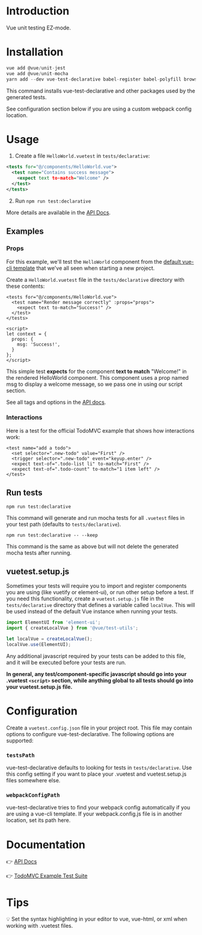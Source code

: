 # Introduction

Vue unit testing EZ-mode.

# Installation

```js
vue add @vue/unit-jest
vue add @vue/unit-mocha
yarn add --dev vue-test-declarative babel-register babel-polyfill browser-env
```

This command installs vue-test-declarative and other packages used by the generated tests.

See configuration section below if you are using a custom webpack config location.

# Usage

1) Create a file `HelloWorld.vuetest` in `tests/declarative`:
```xml
<tests for="@/components/HelloWorld.vue">
  <test name="Contains success message">
    <expect text to-match="Welcome" />
  </test>
</tests>
```

2) Run `npm run test:declarative` 

More details are available in the [API Docs](https://github.com/johnsusek/vue-test-declarative/blob/master/docs/API.md).

## Examples

### Props

For this example, we'll test the `HelloWorld` component from the [default vue-cli template](https://github.com/vuejs/vue-cli/blob/master/packages/@vue/cli-service/generator/template/src/components/HelloWorld.vue) that we've all seen when starting a new project. 

Create a `HelloWorld.vuetest` file in the `tests/declarative` directory with these contents:

```vue
<tests for="@/components/HelloWorld.vue">
  <test name="Render message correctly" :props="props">
    <expect text to-match="Success!" />
  </test>
</tests>

<script>
let context = {
  props: {
    msg: 'Success!',
  }
};
</script>
```

This simple test __expects__ for the component __text to match__ "Welcome!" in the rendered HelloWorld component. This component uses a prop named msg to display a welcome message, so we pass one in using our script section.

See all tags and options in the [API docs](https://github.com/johnsusek/vue-test-declarative/blob/master/docs/API.md).

### Interactions

Here is a test for the official TodoMVC example that shows how interactions work:

```vue
<test name="add a todo">
  <set selector=".new-todo" value="First" />
  <trigger selector=".new-todo" event="keyup.enter" />
  <expect text-of=".todo-list li" to-match="First" />
  <expect text-of=".todo-count" to-match="1 item left" />
</test>
```

## Run tests

`npm run test:declarative`

This command will generate and run mocha tests for all `.vuetest` files in your test path (defaults to `tests/declarative`).

`npm run test:declarative -- --keep`

This command is the same as above but will not delete the generated mocha tests after running.

## vuetest.setup.js

Sometimes your tests will require you to import and register components you are using (like vuetify or element-ui), or run other setup before a test. If you need this functionality, create a `vuetest.setup.js` file in the `tests/declarative` directory that defines a variable called `localVue`. This will be used instead of the default Vue instance when running your tests.

```javascript
import ElementUI from 'element-ui';
import { createLocalVue } from '@vue/test-utils';

let localVue = createLocalVue();
localVue.use(ElementUI);
```

Any additional javascript required by your tests can be added to this file, and it will be executed before your tests are run. 

**In general, any test/component-specific javascript should go into your .vuetest `<script>` section, while anything global to all tests should go into your vuetest.setup.js file.**

# Configuration

Create a `vuetest.config.json` file in your project root. This file may contain options to configure vue-test-declarative. The following options are supported:

### `testsPath`

vue-test-declarative defaults to looking for tests in `tests/declarative`. Use this config setting if you want to place your .vuetest and vuetest.setup.js files somewhere else.

### `webpackConfigPath`

vue-test-declarative tries to find your webpack config automatically if you are using a vue-cli template. If your webpack.config.js file is in another location, set its path here.

# Documentation

👉 [API Docs](https://github.com/johnsusek/vue-test-declarative/blob/master/docs/API.md)

👉 [TodoMVC Example Test Suite](https://github.com/johnsusek/vue-test-declarative/blob/master/docs/examples/Vuex-TodoMVC.vuetest)

# Tips

💡 Set the syntax highlighting in your editor to vue, vue-html, or xml when working with .vuetest files.
